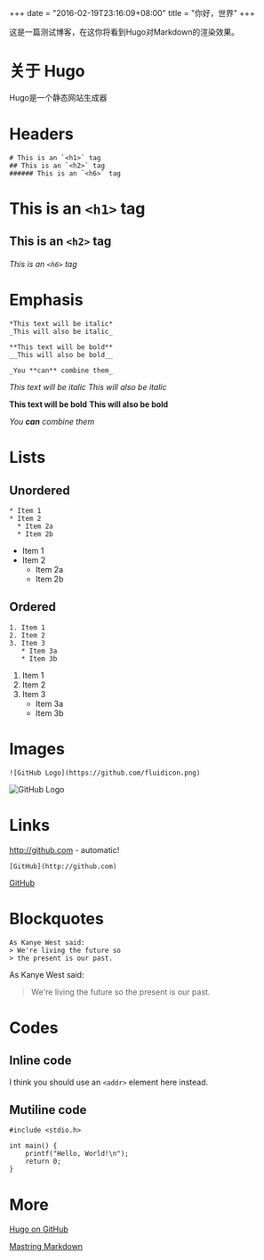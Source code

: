 +++
date = "2016-02-19T23:16:09+08:00"
title = "你好，世界"
+++

这是一篇测试博客，在这你将看到Hugo对Markdown的渲染效果。

# 关于 Hugo
Hugo是一个静态网站生成器


# Headers

```
# This is an `<h1>` tag
## This is an `<h2>` tag
###### This is an `<h6>` tag
```

# This is an `<h1>` tag
## This is an `<h2>` tag
###### This is an `<h6>` tag


# Emphasis

```
*This text will be italic*
_This will also be italic_

**This text will be bold**
__This will also be bold__

_You **can** combine them_
```

*This text will be italic*
_This will also be italic_

**This text will be bold**
__This will also be bold__

_You **can** combine them_



# Lists

## Unordered

```
* Item 1
* Item 2
  * Item 2a
  * Item 2b
```

* Item 1
* Item 2
  * Item 2a
  * Item 2b


## Ordered

```
1. Item 1
2. Item 2
3. Item 3
   * Item 3a
   * Item 3b
```

1. Item 1
2. Item 2
3. Item 3
   * Item 3a
   * Item 3b


# Images
`![GitHub Logo](https://github.com/fluidicon.png)`

![GitHub Logo](https://github.com/fluidicon.png)


# Links

http://github.com - automatic!

`[GitHub](http://github.com)`

[GitHub](http://github.com)


# Blockquotes
```
As Kanye West said:
> We're living the future so
> the present is our past.
```

As Kanye West said:

> We're living the future so
> the present is our past.


# Codes
## Inline code

I think you should use an `<addr>` element here instead.


## Mutiline code
```
#include <stdio.h>

int main() {
    printf("Hello, World!\n");
    return 0;
}
```

# More

[Hugo on GitHub](https://github.com/spf13/hugo)

[Mastring Markdown](https://guides.github.com/features/mastering-markdown/)

